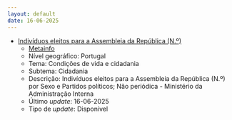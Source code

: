 ```yaml
---
layout: default
date: 16-06-2025
---
```

* [Indivíduos eleitos para a Assembleia da República (N.º)](https://www.ine.pt/xportal/xmain?xpid=INE&xpgid=ine_indicadores&indOcorrCod=0001432&contexto=bd&selTab=tab2)
  * [Metainfo](https://www.ine.pt/bddXplorer/htdocs/minfo.jsp?var_cd=0001432&lingua=PT)
  * Nível geográfico: Portugal
  * Tema: Condições de vida e cidadania
  * Subtema: Cidadania
  * Descrição: Indivíduos eleitos para a Assembleia da República (N.º) por Sexo e Partidos políticos; Não periódica - Ministério da Administração Interna
  * Último _update_: 16-06-2025
  * Tipo de _update_: Disponível

